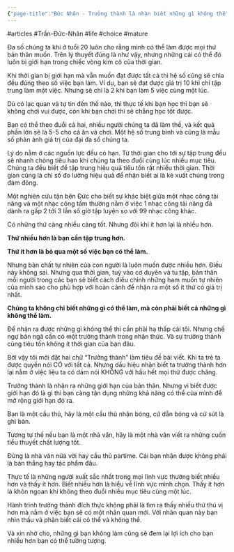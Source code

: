 ```yaml
---
{"page-title":"Đức Nhân - Trưởng thành là nhận biết những gì không thể","url":"https://www.facebook.com/ducnhan89/posts/pfbid0uTTikUDCeKAHf73yFhma6oaXiCFXkJM9FPFYsMVwWmB4hQmsQLdEHR3CFTT69JPJl","telegraph_page_url":"https://telegra.ph/Đức-Nhân---Trưởng-thành-là-nhận-biết-những-gì-không-thể-08-09","telegraph_page_path":"Đức-Nhân---Trưởng-thành-là-nhận-biết-những-gì-không-thể-08-09","dg-publish":true,"permalink":"/articals/tran-duc-nhan/truong-thanh-la-nhan-biet-nhung-gi-khong-the/","dgPassFrontmatter":true}
---
```


#articles #Trần-Đức-Nhân #life #choice #mature

Đa số chúng ta khi ở tuổi 20 luôn cho rằng mình có thể làm được mọi thứ bản thân muốn. Trên lý thuyết đúng là như vậy, nhưng những cái có thể đó luôn bị giới hạn trong chiếc vòng kim cô của thời gian.

Khi thời gian bị giới hạn mà vẫn muốn đạt được tất cả thì hệ số cũng sẽ chia đều đúng theo số việc bạn làm. Ví dụ, bạn sẽ đạt được giá trị 10 khi chỉ tập trung làm một việc. Nhưng sẽ chỉ là 2 khi bạn làm 5 việc cùng một lúc.

Dù có lạc quan và tự tin đến thế nào, thì thực tế khi bạn học thì bạn sẽ không chơi vui được, còn khi bạn chơi thì sẽ chẳng học tốt được.

Bạn có thể theo đuổi cả hai, nhiều người chúng ta đã làm thế, và kết quả phần lớn sẽ là 5-5 cho cả ăn và chơi. Một hệ số trung bình và cũng là mẫu số phản ảnh giá trị của đại đa số chúng ta.

Lý do nằm ở các nguồn lực đều có hạn. Từ thời gian cho tới sự tập trung đều sẽ nhanh chóng tiêu hao khi chúng ta theo đuổi cùng lúc nhiều mục tiêu. Chúng ta đều biết để tập trung hiệu quả tiêu tốn rất nhiều thời gian. Thời gian cũng là chỉ số đo lường hiệu quả để nhận biết ai là kẻ xuất chúng trong đám đông.

Một nghiên cứu tận bên Đức cho biết sự khác biệt giữa một nhạc công tài năng và một nhạc công tầm thường nằm ở việc 1 nhạc công tài năng đã dành ra gấp 2 tới 3 lần số giờ tập luyện so với 99 nhạc công khác.

Có những thứ càng nhiều càng tốt. Nhưng đôi khi ít hơn lại là nhiều hơn.

**Thứ nhiều hơn là bạn cần tập trung hơn.**

**Thứ ít hơn là bỏ qua một số việc bạn có thể làm.**

Nhưng bản chất tự nhiên của con người là luôn muốn được nhiều hơn. Điều này không sai. Nhưng qua thời gian, tuỳ vào cơ duyên và tu tập, bản thân mỗi người trong các bạn sẽ biết cách điều chỉnh những ham muốn tự nhiên của mình sao cho phù hợp với hoàn cảnh để nhận ra một số ít thứ có giá trị nhất.

**Chúng ta không chỉ biết những gì có thể làm, mà còn phải biết cả những gì không thể làm.**

Để nhận ra được những gì không thể thì cần phải hạ thấp cái tôi. Nhưng chế ngự bản ngã cần có một trưởng thành trong nhận thức. Và sự trưởng thành cũng tiêu tốn không ít thời gian của bạn đâu.

Bởi vậy tôi mới đặt hai chữ “Trưởng thành” làm tiêu đề bài viết. Khi ta trẻ ta được quyền nói CÓ với tất cả. Nhưng dấu hiệu nhận biết ta trưởng thành hơn lại nằm ở việc liệu ta có dám nói KHÔNG với hầu hết mọi thứ được chăng.

Trưởng thành là nhận ra những giới hạn của bản thân. Nhưng vì biết được giới hạn đó là gì thì bạn càng tận dụng những khả năng có thể của mình để mở rộng giới hạn đó ra.

Bạn là một cầu thủ, hãy là một cầu thủ nhận bóng, cứ dẫn bóng và cứ sút là ghi bàn.

Tương tự thế nếu bạn là một nhà văn, hãy là một nhà văn viết ra những cuốn tiểu thuyết chất lượng tốt.

Đừng là nhà văn nửa vời hay cầu thủ partime. Cái bạn nhận được không phải là bàn thắng hay tác phẩm đâu.

Thực tế là những người xuất sắc nhất trong mọi lĩnh vực thường biết nhiều hơn và thấy ít hơn. Biết nhiều hơn là hiểu về lĩnh vực mình chọn. Thấy ít hơn là khôn ngoan khi không theo đuổi nhiều mục tiêu cùng một lúc.

Hành trình trưởng thành đích thực không phải là tìm ra thấy nhiều thứ thú vị hơn mà nằm ở việc bạn sẽ có một nhãn quan mới. Với nhãn quan này bạn nhìn thấu và phân biết cái có thể và không thể.

Và xin nhớ cho, những gì bạn không làm cũng sẽ đem lại lợi ích cho bạn nhiều hơn bạn có thể tưởng tượng.